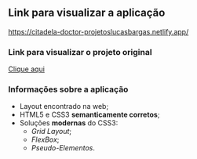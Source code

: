## Link para visualizar a aplicação
<https://citadela-doctor-projetoslucasbargas.netlify.app/>

### Link para visualizar o projeto original
[Clique aqui](https://preview.ait-themes.club/citadela/doctor/)

### Informações sobre a aplicação
* Layout encontrado na web; 
* HTML5 e CSS3 **semanticamente corretos**;
* Soluções **modernas** do CSS3: 
    * *Grid Layout*;
    * *FlexBox*;
    * *Pseudo-Elementos*.